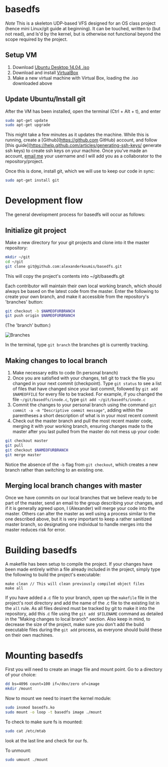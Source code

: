 # basedfs

*Note* This is a skeleton UDP-based VFS designed for an OS class project (hence mini Linux/git guide at beginning). It can be touched, written to (but not read), and ls'd by the kernel, but is otherwise not functional beyond the scope required by the project.

## Setup VM

1. Download [Ubuntu Desktop 14.04 .iso](http://www.ubuntu.com/download/desktop "Ubuntu 14.04")
2. Download and install [VirtualBox](https://www.virtualbox.org/wiki/Downloads)
3. Make a new virtual machine with Virtual Box, loading the .iso downloaded above

## Update Ubuntu/Install git

After the VM has been installed, open the terminal (Ctrl + Alt + t), and enter
 
 ```bash
 sudo apt-get update
 sudo apt-get upgrade
 ```

This might take a few minutes as it updates the machine. While this is running, create a [Github](https://github.com GitHub) account, and follow [this guide](https://help.github.com/articles/generating-ssh-keys/ generate ssh keys) to create ssh keys on your machine. Once you've made an account, [email me](alexander.koumis@sjsu.edu) your username and I will add you as a collaborator to the repository/project.

Once this is done, install git, which we will use to keep our code in sync:

```bash
sudo apt-get install git
```

# Development flow

The general development process for basedfs will occur as follows:

## Initialize git project

Make a new directory for your git projects and clone into it the master repository: 

```bash
mkdir ~/git
cd ~/git
git clone git@github.com:alexanderkoumis/basedfs.git
```

This will copy the project's contents into ~/git/basedfs.git

Each contributor will maintain their own local working branch, which should always be based on the latest code from the master. Enter the following to create your own branch, and make it accessible from the repository's 'branches' button:

```bash
git checkout -b $NAMEOFURBRANCH
git push origin $NAMEOFURBRANCH
```
(The 'branch' button:)

![Branches](http://i.imgur.com/27enzJB.png)

In the terminal, type `git branch` the branches git is currently tracking.

## Making changes to local branch
1. Make necessary edits to code (In personal branch)
2. Once you are satisfied with your changes, tell git to track the file you changed in your next commit (checkpoint). Type `git status` to see a list of files that have changed since your last commit, followed by `git add $NAMEOFFILE` for every file to be tracked. For example, if you changed the file `~/git/basedfs/inode.c`, type `git add ~/git/basedfs/inode.c`
4. Commit the changes to your personal branch using the command `git commit -a -m "Descriptive commit message"`, adding within the parentheses a short description of what is in your most recent commit
5. Check out the master branch and pull the most recent master code, merging it with your working branch, ensuring changes made to the master after you last pulled from the master do not mess up your code:

```bash
git checkout master
git pull
git checkout $NAMEOFURBRANCH
git merge master
```

Notice the absence of the `-b` flag from `git checkout`, which creates a new branch rather than switching to an existing one.

## Merging local branch changes with master

Once we have commits on our local branches that we believe ready to be part of the master, send an email to the group describing your changes, and if it is generally agreed upon, I (Alexander) will merge your code into the master. Others can alter the master as well using a process similar to the one described above, but it is very important to keep a rather sanitized master branch, so designating one individual to handle merges into the master reduces risk for error.

# Building basedfs

A makefile has been setup to compile the project. If your changes have been made entirely within a file already included in the project, simply type the following to build the project's executable:

```make
make clean // This will clean previously compiled object files
make all
```

If you have added a .c file to your branch, open up the `makefile` file in the project's root directory and add the name of the .c file to the existing list in the `all` rule. As all files desired must be tracked by git to make it into the repository, add this .c file using the `git add $FILENAME` command as detailed in the "Making changes to local branch" section. Also keep in mind, to decrease the size of the project, make sure you don't add the build executable files during the `git add` process, as everyone should build these on their own machines.

# Mounting basedfs

First you will need to create an image file and mount point. Go to a directory of your choice:
```bash
dd bs=4096 count=100 if=/dev/zero of=image
mkdir /mount
```
Now to mount we need to insert the kernel module:

```bash
sudo insmod basedfs.ko
sudo mount -o loop -t basedfs image ./mount
```

To check to make sure fs is mounted:
```bash
sudo cat /etc/mtab
```

look at the last line and check for our fs.

To unmount:
```bash
sudo umount ./mount
```
